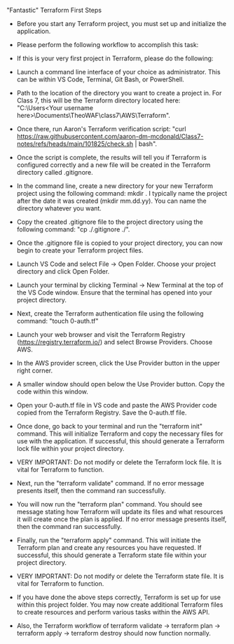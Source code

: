 "Fantastic" Terraform First Steps

-	Before you start any Terraform project, you must set up and initialize the application.

-	Please perform the following workflow to accomplish this task:

-	If this is your very first project in Terraform, please do the following:

-	Launch a command line interface of your choice as administrator.  This can be within VS Code, Terminal, Git Bash, or PowerShell.
		
-	Path to the location of the directory you want to create a project in.  For Class 7, this will be the Terraform directory located here: "C:\Users\<Your username here>\Documents\TheoWAF\class7\AWS\Terraform".
		
-	Once there, run Aaron's Terraform verification script: "curl https://raw.githubusercontent.com/aaron-dm-mcdonald/Class7-notes/refs/heads/main/101825/check.sh | bash".
		
-	Once the script is complete, the results will tell you if Terraform is configured correctly and a new file will be created in the Terraform directory called .gitignore.
	
-	In the command line, create a new directory for your new Terraform project using the following command: mkdir <Your directory name>.  I typically name the project after the date it was created (mkdir mm.dd.yy). You can name the directory whatever you want.

-	Copy the created .gitignore file to the project directory using the following command: "cp ./.gitignore ./<Your directory name>". 

-	Once the .gitignore file is copied to your project directory, you can now begin to create your Terraform project files. 

-	Launch VS Code and select File -> Open Folder.  Choose your project directory and click Open Folder.  

-	Launch your terminal by clicking Terminal -> New Terminal at the top of the VS Code window.  Ensure that the terminal has opened into your project directory.

-	Next, create the Terraform authentication file using the following command: "touch 0-auth.tf"

-	Launch your web browser and visit the Terraform Registry (https://registry.terraform.io/) and select Browse Providers.  Choose AWS.

-	In the AWS provider screen, click the Use Provider button in the upper right corner.

-	A smaller window should open below the Use Provider button.  Copy the code within this window.

-	Open your 0-auth.tf file in VS code and paste the AWS Provider code copied from the Terraform Registry.  Save the 0-auth.tf file.  

-	Once done, go back to your terminal and run the "terraform init" command.  This will initialize Terraform and copy the necessary files for use with the application.  If successful, this should generate a Terraform lock file within your project directory.

-	VERY IMPORTANT: Do not modify or delete the Terraform lock file.  It is vital for Terraform to function.  
-	Next, run the "terraform validate" command.  If no error message presents itself, then the command ran successfully.  

-	You will now run the "terraform plan" command.  You should see message stating how Terraform will update its files and what resources it will create once the plan is applied.  If no error message presents itself, then the command ran successfully.  

-	Finally, run the "terraform apply" command.  This will initiate the Terraform plan and create any resources you have requested.  If successful, this should generate a Terraform state file within your project directory.  

-	VERY IMPORTANT: Do not modify or delete the Terraform state file.  It is vital for Terraform to function.

-	If you have done the above steps correctly, Terraform is set up for use within this project folder.  You may now create additional Terraform files to create resources and perform various tasks within the AWS API.  

-	Also, the Terraform workflow of terraform validate -> terraform plan -> terraform apply -> terraform destroy should now function normally.  


